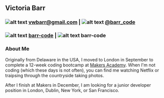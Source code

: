 ## Victoria Barr

### ![alt text](https://cdn0.iconfinder.com/data/icons/iconsweets2/40/email_envelope.png) vwbarr@gmail.com  |  ![alt text](http://www.newsroom.immi.gov.au/assets/images/icons/logos/icon-twitterLogo.png) [@barr_code](https://twitter.com/barr_code)
### ![alt text](https://blog.erdfisch.de/sites/blog.erdfisch.de/files/urlicon/github_com.ico) [barr-code](https://github.com/barr-code)  |  ![alt text](http://www.technologyplastomech.com/img/skype-logo.png) barr-code

### About Me
Originally from Delaware in the USA, I moved to London in September to complete a 12-week
coding bootcamp at [Makers Academy](http://www.makersacademy.com). When I'm not coding 
(which these days is not often), you can find me watching Netflix or traipsing through 
the countryside taking photos.

After I finish at Makers in December, I am looking for a junior developer position
in London, Dublin, New York, or San Francisco.